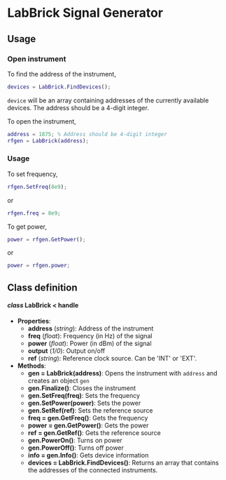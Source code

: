 # LabBrick Signal Generator
## Usage

### Open instrument
To find the address of the instrument,
```matlab
devices = LabBrick.FindDevices();
```
`device` will be an array containing addresses of the currently available devices. The address should be a 4-digit integer.

To open the instrument,
```matlab
address = 1875; % Address should be 4-digit integer
rfgen = LabBrick(address);
```
### Usage
To set frequency,
```matlab
rfgen.SetFreq(8e9);
```
or
```matlab
rfgen.freq = 8e9;
```
To get power,
```matlab
power = rfgen.GetPower();
```
or
```matlab
power = rfgen.power;
```

## Class definition
#### *class* LabBrick < handle
* **Properties**: 
  * **address** (*string*): Address of the instrument
  * **freq** (*float*): Frequency (in Hz) of the signal
  * **power** (*float*): Power (in dBm) of the signal
  * **output** (*1/0*): Output on/off
  * **ref** (*string*): Reference clock source. Can be 'INT' or 'EXT'.
* **Methods**:
  * **gen = LabBrick(address)**: Opens the instrument with `address` and creates an object `gen`
  * **gen.Finalize()**: Closes the instrument
  * **gen.SetFreq(freq)**: Sets the frequency
  * **gen.SetPower(power)**: Sets the power
  * **gen.SetRef(ref)**: Sets the reference source
  * **freq = gen.GetFreq()**: Gets the frequency
  * **power = gen.GetPower()**: Gets the power
  * **ref = gen.GetRef()**: Gets the reference source
  * **gen.PowerOn()**: Turns on power
  * **gen.PowerOff()**: Turns off power
  * **info = gen.Info()**: Gets device information
  * **devices = LabBrick.FindDevices()**: Returns an array that contains the addresses of the connected instruments.
